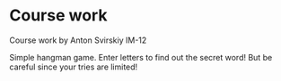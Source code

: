 # Course work
Course work by Anton Svirskiy IM-12

Simple hangman game. Enter letters to find out the secret word! But be careful since your tries are limited!
